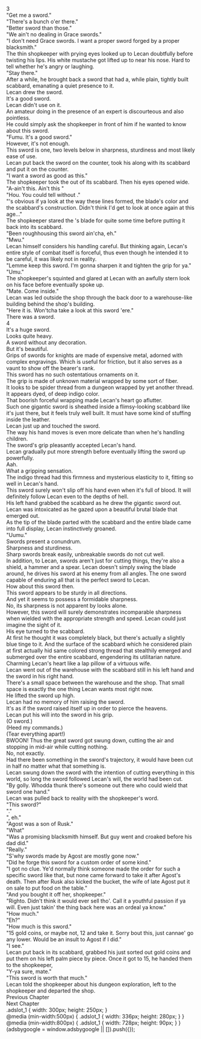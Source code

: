 3<br/>
"Get me a sword."<br/>
"There's a bunch o'er there."<br/>
"Better sword than those."<br/>
"We ain't no dealing in Grace swords."<br/>
"I don't need Grace swords. I want a proper sword forged by a proper blacksmith."<br/>
The thin shopkeeper with prying eyes looked up to Lecan doubtfully before twisting his lips. His white mustache got lifted up to near his nose. Hard to tell whether he's angry or laughing.<br/>
"Stay there."<br/>
After a while, he brought back a sword that had a, while plain, tightly built scabbard, emanating a quiet presence to it.<br/>
Lecan drew the sword.<br/>
It's a good sword.<br/>
Lecan didn't use <Appraisal> on it.<br/>
An amateur doing <Appraisal> in the presence of an expert is discourteous and also pointless.<br/>
He could simply ask the shopkeeper in front of him if he wanted to know about this sword.<br/>
"Fumu. It's a good sword."<br/>
However, it's not enough.<br/>
This sword is one, two levels below <Sword of Rusk> in sharpness, sturdiness and most likely ease of use.<br/>
Lecan put back the sword on the counter, took his <Sword of Rusk> along with its scabbard and put it on the counter.<br/>
"I want a sword as good as this."<br/>
The shopkeeper took the <Sword of Rusk> out of its scabbard. Then his eyes opened wide.<br/>
"A-ain't this. Ain't this <Sword of Rusk>"<br/>
"Hou. You could tell without <Appraisal>."<br/>
"'s obvious if ya look at the way these lines formed, the blade's color and the scabbard's construction. Didn't think I'd get to look at <Sword of Rusk> once again at this age..."<br/>
The shopkeeper stared the <Sword of Rusk>'s blade for quite some time before putting it back into its scabbard.<br/>
"Been roughhousing this sword ain'cha, eh."<br/>
"Mwu."<br/>
Lecan himself considers his handling careful. But thinking again, Lecan's entire style of combat itself is forceful, thus even though he intended it to be careful, it was likely not in reality.<br/>
"Lemme keep this sword. I'm gonna sharpen it and tighten the grip for ya." <br/>
"Umu."<br/>
The shopkeeper's squinted and glared at Lecan with an awfully stern look on his face before eventually spoke up.<br/>
"Mate. Come inside."<br/>
Lecan was led outside the shop through the back door to a warehouse-like building behind the shop's building.<br/>
"Here it is. Won'tcha take a look at this sword 'ere."<br/>
There was a sword.<br/>
4<br/>
It's a huge sword.<br/>
Looks quite heavy.<br/>
A sword without any decoration.<br/>
But it's beautiful.<br/>
Grips of swords for knights are made of expensive metal, adorned with complex engravings. Which is useful for friction, but it also serves as a vaunt to show off the bearer's rank. <br/>
This sword has no such ostentatious ornaments on it.<br/>
The grip is made of unknown material wrapped by some sort of fiber.<br/>
It looks to be spider thread from a dungeon wrapped by yet another thread. It appears dyed, of deep indigo color.<br/>
That boorish forceful wrapping made Lecan's heart go aflutter.<br/>
Such one gigantic sword is sheathed inside a flimsy-looking scabbard like it's just there, but it feels truly well built. It must have some kind of stuffing inside the leather.<br/>
Lecan just up and touched the sword.<br/>
The way his hand moves is even more delicate than when he's handling children.<br/>
The sword's grip pleasantly accepted Lecan's hand.<br/>
Lecan gradually put more strength before eventually lifting the sword up powerfully.<br/>
Aah.<br/>
What a gripping sensation.<br/>
The indigo thread had this firmness and mysterious elasticity to it, fitting so well in Lecan's hand.<br/>
This sword surely won't slip off his hand even when it's full of blood. It will definitely follow Lecan even to the depths of hell.<br/>
His left hand grabbed the scabbard as he drew the gigantic sword out.<br/>
Lecan was intoxicated as he gazed upon a beautiful brutal blade that emerged out.<br/>
As the tip of the blade parted with the scabbard and the entire blade came into full display, Lecan instinctively groaned.<br/>
"Uumu."<br/>
Swords present a conundrum.<br/>
Sharpness and sturdiness.<br/>
Sharp swords break easily, unbreakable swords do not cut well.<br/>
In addition, to Lecan, swords aren't just for cutting things, they're also a shield, a hammer and a spear. Lecan doesn't simply swing the blade around, he drives his sword at his enemy from all angles. The one sword capable of enduring all that is the perfect sword to Lecan.<br/>
How about this sword then.<br/>
This sword appears to be sturdy in all directions.<br/>
And yet it seems to possess a formidable sharpness.<br/>
No, its sharpness is not apparent by looks alone.<br/>
However, this sword will surely demonstrates incomparable sharpness when wielded with the appropriate strength and speed. Lecan could just imagine the sight of it.<br/>
His eye turned to the scabbard.<br/>
At first he thought it was completely black, but there's actually a slightly blue tinge to it. And the surface of the scabbard which he considered plain at first actually hid same colored strong thread that stealthily emerged and submerged over the entire scabbard, engendering its utilitarian nature. Charming Lecan's heart like a lap pillow of a virtuous wife.<br/>
Lecan went out of the warehouse with the scabbard still in his left hand and the sword in his right hand.<br/>
There's a small space between the warehouse and the shop. That small space is exactly the one thing Lecan wants most right now.<br/>
He lifted the sword up high.<br/>
Lecan had no memory of him raising the sword.<br/>
It's as if the sword raised itself up in order to pierce the heavens.<br/>
Lecan put his will into the sword in his grip.<br/>
(O sword.)<br/>
(Heed my commands.)<br/>
(Tear everything apart!)<br/>
BWOON! Thus the great sword got swung down, cutting the air and stopping in mid-air while cutting nothing.<br/>
No, not exactly.<br/>
Had there been something in the sword's trajectory, it would have been cut in half no matter what that something is.<br/>
Lecan swung down the sword with the intention of cutting everything in this world, so long the sword followed Lecan's will, the world had been cut.<br/>
"By golly. Whodda thunk there's someone out there who could wield that sword one hand."<br/>
Lecan was pulled back to reality with the shopkeeper's word.<br/>
"This sword?"<br/>
"<Sword of Agost>."<br/>
"<Sword of Agost>, eh."<br/>
"Agost was a son of Rusk."<br/>
"What"<br/>
"Was a promising blacksmith himself. But guy went and croaked before his dad did."<br/>
"Really."<br/>
"S'why swords made by Agost are mostly gone now."<br/>
"Did he forge this sword for a custom order of some kind."<br/>
"I got no clue. Ye'd normally think someone made the order for such a specific sword like that, but none came forward to take it after Agost's death. Then after Rusk also kicked the bucket, the wife of late Agost put it on sale to put food on the table."<br/>
"And you bought it off her, shopkeeper."<br/>
"Righto. Didn't think it would ever sell tho'. Call it a youthful passion if ya will. Even just takin' the thing back here was an ordeal ya know."<br/>
"How much."<br/>
"Eh?"<br/>
"How much is this sword."<br/>
"15 gold coins, or maybe not, 12 and take it. Sorry bout this, just cannae' go any lower. Would be an insult to Agost if I did."<br/>
"I see."<br/>
Lecan put <Sword of Agost> back in its scabbard, grabbed his just sorted out gold coins and put them on his left palm piece by piece. Once it got to 15, he handed them to the shopkeeper,<br/>
"Y-ya sure, mate."<br/>
"This sword is worth that much."<br/>
Lecan told the shopkeeper about his dungeon exploration, left <Sword of Rusk> to the shopkeeper and departed the shop.<br/>
Previous Chapter<br/>
Next Chapter <br/>
.adslot_1 { width: 300px; height: 250px; }<br/>
@media (min-width:500px) { .adslot_1 { width: 336px; height: 280px; } }<br/>
@media (min-width:800px) { .adslot_1 { width: 728px; height: 90px; } }<br/>
(adsbygoogle = window.adsbygoogle || []).push({});<br/>
